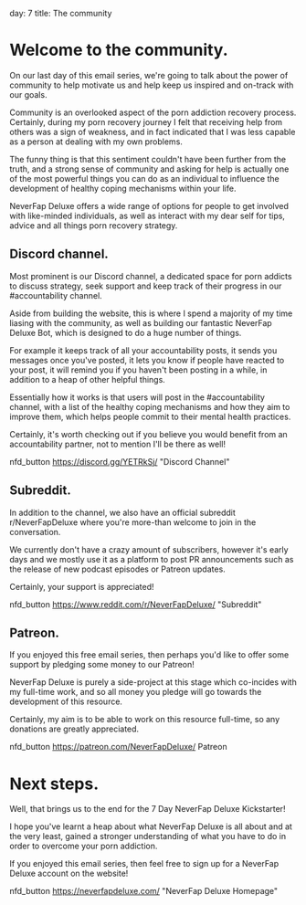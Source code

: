 day: 7
title: The community


# Welcome to the community.
  
On our last day of this email series, we're going to talk about the power of community to help motivate us and help keep us inspired and on-track with our goals.     

Community is an overlooked aspect of the porn addiction recovery process. Certainly, during my porn recovery journey I felt that receiving help from others was a sign of weakness, and in fact indicated that I was less capable as a person at dealing with my own problems.

The funny thing is that this sentiment couldn't have been further from the truth, and a strong sense of community and asking for help is actually one of the most powerful things you can do as an individual to influence the development of healthy coping mechanisms within your life.

NeverFap Deluxe offers a wide range of options for people to get involved with like-minded individuals, as well as interact with my dear self for tips, advice and all things porn recovery strategy. 


## Discord channel.
    

Most prominent is our Discord channel, a dedicated space for porn addicts to discuss strategy, seek support and keep track of their progress in our #accountability channel.

Aside from building the website, this is where I spend a majority of my time liasing with the community, as well as building our fantastic NeverFap Deluxe Bot, which is designed to do a huge number of things.

For example it keeps track of all your accountability posts, it sends you messages once you've posted, it lets you know if people have reacted to your post, it will remind you if you haven't been posting in a while, in addition to a heap of other helpful things.

Essentially how it works is that users will post in the #accountability channel, with a list of the healthy coping mechanisms and how they aim to improve them, which helps people commit to their mental health practices.

Certainly, it's worth checking out if you believe you would benefit from an accountability partner, not to mention I'll be there as well!

nfd_button https://discord.gg/YETRkSj/ "Discord Channel"


## Subreddit.


In addition to the channel, we also have an official subreddit r/NeverFapDeluxe where you're more-than welcome to join in the conversation.

We currently don't have a crazy amount of subscribers, however it's early days and we mostly use it as a platform to post PR announcements such as the release of new podcast episodes or Patreon updates.            

Certainly, your support is appreciated!    

nfd_button https://www.reddit.com/r/NeverFapDeluxe/ "Subreddit"


## Patreon.


If you enjoyed this free email series, then perhaps you'd like to offer some support by pledging some money to our Patreon!

NeverFap Deluxe is purely a side-project at this stage which co-incides with my full-time work, and so all money you pledge will go towards the development of this resource.            

Certainly, my aim is to be able to work on this resource full-time, so any donations are greatly appreciated. 

nfd_button https://patreon.com/NeverFapDeluxe/ Patreon

  
# Next steps.
  

Well, that brings us to the end for the 7 Day NeverFap Deluxe Kickstarter!

I hope you've learnt a heap about what NeverFap Deluxe is all about and at the very least, gained a stronger understanding of what you have to do in order to overcome your porn addiction.

If you enjoyed this email series, then feel free to sign up for a NeverFap Deluxe account on the website! 

nfd_button https://neverfapdeluxe.com/ "NeverFap Deluxe Homepage"
